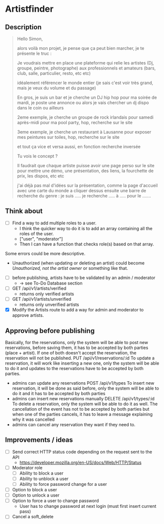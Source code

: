 # Artistfinder

## Description

> Hello Simon,
> 
> alors voilà mon projet, je pense que ça peut bien marcher, je te présente le truc :
>
> Je voudrais mettre en place une plateforme qui relie les artistes (Dj, groupe, peintre, photographe) aux professionnels et amateurs (bars, club, salle, particulier, resto, etc etc)
>
> idéalement référencer le monde entier (je sais c'est voir très grand, mais je veux du volume et du passage)
>
> En gros, je suis un bar et je cherche un DJ hip hop pour ma soirée de mardi, je poste une annonce ou alors je vais chercher un dj dispo dans le coin ou ailleurs
>
> 2eme exemple, je cherche un groupe de rock irlandais pour samedi après-midi pour ma pool party, hop, recherche sur le site
>
> 3eme exemple, je cherche un restaurant à Lausanne pour exposer mes peintures sur toiles, hop, recherche sur le site
>
> et tout ça vice et versa aussi, en fonction recherche inversée
>
> Tu vois le concept ?
> 
> Il faudrait que chaque artiste puisse avoir une page perso sur le site pour mettre une démo, une présentation, des liens, la fourchette de prix, les dispos, etc etc
> 
> j'ai déjà pas mal d'idées sur la présentation, comme la page d'accueil avec une carte du monde a cliquer dessus
> ensuite une barre de recherche du genre : je suis ..... je recherche ..... à ..... pour le .......

## Think about

- [ ] Find a way to add multiple roles to a user.
  - I think the quicker way to do it is to add an array containing all the roles of the user.
  - \["user", "moderator"\]
  - Then I can have a function that checks role(s) based on that array.

Some errors could be more descriptive.

- Unauthorized (when updating or deleting an artist) could become _Unauthorized, not the artist owner_ or something like that.

- [ ] before publishing, artists have to be validated by an admin / moderator
  - -> see To-Do Database section
- [ ] GET /api/v1/artists/verified
  - returns only verified artists
- [ ] GET /api/v1/artists/unverified
  - returns only unverified artists
- [x] Modify the Artists route to add a way for admin and moderator to approve artists.

## Approving before publishing

 Basically, for the reservations, only the system will be able to post new reservations, before saving them, it has to be
 accepted by both parties (place + artist). If one of both doesn't accept the reservation, the reservation will not be 
 published.
 PUT /api/v1/reservations/:id
 To update a reservation, it will work like inserting a new one, only the system will be able to do it and updates to the 
 reservations have to be accepted by both parties.
 - admins can update any reservations
 POST /api/v1/types
 To insert new reservation, it will be done as said before, only the system will be able to do it and it has to be
 accepted by both parties
 - admins can insert new reservations manually
 DELETE /api/v1/types/:id
 To delete a reservation, only the system will be able to do it as well. 
 The cancellation of the event has not to be accepted by both parties but when one of the parties cancels, it has to leave
 a message explaining why it was cancelled
 - admins can cancel any reservation they want if they need to.

## Improvements / ideas

- [ ] Send correct HTTP status code depending on the request sent to the API
  - https://developer.mozilla.org/en-US/docs/Web/HTTP/Status
- [ ] Moderator role
  - [ ] Ability to block a user
  - [ ] Ability to unblock a user
  - [ ] Ability to force password change for a user
- [ ] Option to block a user
- [ ] Option to unlock a user
- [ ] Option to force a user to change password
  - User has to change password at next login (must first insert current pass)
- [ ] Cancel a soft_delete